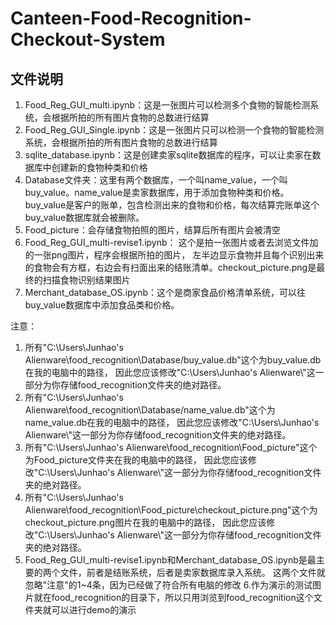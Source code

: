 # Canteen-Food-Recognition-Checkout-System
## 文件说明
1. Food_Reg_GUI_multi.ipynb：这是一张图片可以检测多个食物的智能检测系统，会根据所拍的所有图片食物的总数进行结算
3. Food_Reg_GUI_Single.ipynb：这是一张图片只可以检测一个食物的智能检测系统，会根据所拍的所有图片食物的总数进行结算
4. sqlite_database.ipynb：这是创建卖家sqlite数据库的程序，可以让卖家在数据库中创建新的食物种类和价格
5. Database文件夹：这里有两个数据库，一个叫name_value，一个叫buy_value。name_value是卖家数据库，用于添加食物种类和价格。
buy_value是客户的账单，包含检测出来的食物和价格，每次结算完账单这个buy_value数据库就会被删除。
5. Food_picture：会存储食物拍照的图片，结算后所有图片会被清空
6. Food_Reg_GUI_multi-revise1.ipynb： 这个是拍一张图片或者去浏览文件加的一张png图片，程序会根据所拍的图片，
左半边显示食物并且每个识别出来的食物会有方框，右边会有扫面出来的结账清单。checkout_picture.png是最终的扫描食物识别结果图片
7. Merchant_database_OS.ipynb：这个是商家食品价格清单系统，可以往buy_value数据库中添加食品类和价格。

注意：
1. 所有"C:\\Users\\Junhao's Alienware\\food_recognition\\Database/buy_value.db"这个为buy_value.db在我的电脑中的路径，
因此您应该修改"C:\\Users\\Junhao's Alienware\\"这一部分为你存储food_recognition文件夹的绝对路径。
2. 所有"C:\\Users\\Junhao's Alienware\\food_recognition\\Database/name_value.db"这个为name_value.db在我的电脑中的路径，
因此您应该修改"C:\\Users\\Junhao's Alienware\\"这一部分为你存储food_recognition文件夹的绝对路径。
3. 所有"C:\\Users\\Junhao's Alienware\\food_recognition\\Food_picture"这个为Food_picture文件夹在我的电脑中的路径，
因此您应该修改"C:\\Users\\Junhao's Alienware\\"这一部分为你存储food_recognition文件夹的绝对路径。
4. 所有"C:\\Users\\Junhao's Alienware\\food_recognition\\Food_picture\\checkout_picture.png"这个为checkout_picture.png图片在我的电脑中的路径，
因此您应该修改"C:\\Users\\Junhao's Alienware\\"这一部分为你存储food_recognition文件夹的绝对路径。
5. Food_Reg_GUI_multi-revise1.ipynb和Merchant_database_OS.ipynb是最主要的两个文件，前者是结账系统，后者是卖家数据库录入系统。
这两个文件就忽略"注意"的1~4条，因为已经做了符合所有电脑的修改
6.作为演示的测试图片就在food_recognition的目录下，所以只用浏览到food_recognition这个文件夹就可以进行demo的演示
